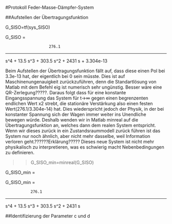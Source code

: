 #Protokoll Feder-Masse-Dämpfer-System

##Aufstellen der Übertragungsfunktion

G_SISO=tf(sys_SISO)

G_SISO =
 
                       276.1
  -----------------------------------------------
  s^4 + 13.5 s^3 + 303.5 s^2 + 2431 s + 3.304e-13

Beim Aufstellen der Übertragungsfunktion fällt auf, dass diese einen Pol bei 3.3e-13 hat, der eigentlich bei 0 sein müsste.
Dies ist auf Maschinenungenauigkeit zurückzuführen, denn die Standartlösung von Matlab mit dem Befehl eig ist numerisch sehr ungünstig. 
Besser wäre eine QR-Zerlegung?????. Daraus folgt dass für eine konstante Eingangsspannung das System für t->∞ gegen einen begrenzenten endlichen Wert x2 strebt, die stationäre Verstärkung
also einen festen Wert(276.1/3.304e-14) hat. Dies wiederspricht jedoch der Physik, in der bei konstanter Spannung sich der Wagen immer weiter ins Unendliche bewegen würde. 
Deshalb wenden wir in Matlab minreal auf die Übertragungsfunktion an, welches dann dem realen System entspricht. 
Wenn wir dieses zurück in ein Zustandsraummodell zurück führen ist das System nur noch ähnlich, aber nicht mehr dasselbe, weil Information verloren geht.??????Erklärung????? 
Dieses neue System ist nicht mehr physikalisch zu interpretieren, was es schwierig macht Nebenbedingungen zu definieren.

>> G_SISO_min=minreal(G_SISO)

G_SISO_min =
 
G_SISO_min =

               276.1
-----------------------------------
s^4 + 13.5 s^3 + 303.5 s^2 + 2431 s

##Identifizierung der Parameter c und d
